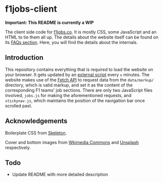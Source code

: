 # f1jobs-client

**Important: This README is currently a WIP**

The client side code for [f1jobs.co](https://f1jobs.co). It is mostly CSS, some JavaScript and an HTML to tie them all up. The details about the website itself can be found on its [FAQs section](https://f1jobs.co/#faqs). Here, you will find the details about the internals.

## Introduction

This repository contains everything that is required to load the website on your browser. It gets updated by an [external script](https://github.com/F1Jobs/updater/blob/master/getjobs.py) every `x` minutes. The website makes use of the [Fetch API](https://developer.mozilla.org/en-US/docs/Web/API/Fetch_API) to request data from the `data/markup/` directory, which is valid markup, and set it as the content of the corresponding F1 teams' job sections. There are only two JavaScript files involved, `jobs.js` for making the aforementioned requests, and `stickynav.js`, which maintains the position of the navigation bar once scrolled past.

## Acknowledgements

Boilerplate CSS from [Skeleton](http://getskeleton.com/).

Cover and bottom images from [Wkimedia Commons](https://commons.wikimedia.org/wiki/File:F1-composite-NEW.png) and [Unsplash](https://unsplash.com/photos/ECju13NcBzg) respectively.

## Todo

* Update README with more detailed description
